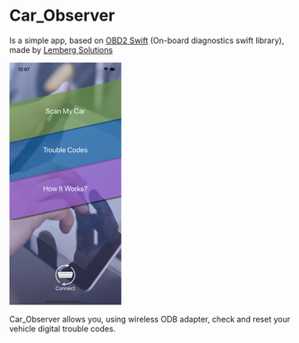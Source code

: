 # Car_Observer

Is a simple app, based on [OBD2 Swift](https://github.com/lemberg/obd2-swift-lib.git) (On-board diagnostics swift library), made by [Lemberg Solutions](http://lemberg.co.uk)  

![Main Menu Screen Shot](/Main_Menu_Screen_Shot.png) 

Car_Observer allows you, using wireless ODB adapter, check and reset your vehicle digital trouble codes.
